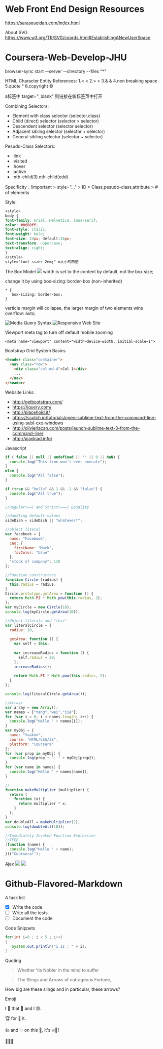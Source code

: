 # Web Front End Design Resources

https://sarasoueidan.com/index.html

About SVG: https://www.w3.org/TR/SVG/coords.html#EstablishingANewUserSpace

# Coursera-Web-Develop-JHU

browser-sync start --server --directory --files "*"

HTML Character Entity References:
1.<    &lt;
2.>    &gt;
3.&    &amp;
4.non breaking space &nbsp;
5.quote &quot;
6.copyright &copy;

a标签中 target="_blank" 则链接在新标签页中打开

Combining Selectors:
- Element with class selector (selector.class)
- Child (direct) selector (selector > selector)
- Descendent selector (selector selector)
- Adjacent sibling selector (selector + selector)
- General sibling selector (selector ~ selector)

Pesudo-Class Selectors:
- :link
- :visited
- :hover
- :active
- :nth-child(3) nth-child(odd)

Specificity：!important > style="..." > ID > Class,pesudo-class,attribute > # of elements

Style:
```css
<style>
body {
font-family: Arial, Helvetica, sans-serif;
color: #0000ff;
font-style: italic;
font-weight: bold;
font-size: 24px; default:16px;
text-transform: uppercase;
text-align: right;
}
</style>
style="font-size: 2em;" m大小的两倍
```

The Box Model
![](https://github.com/twjeric/Coursera-Web-Develop-JHU/blob/master/The%20Box%20%20Model.png)
width is set to the content by default, not the box size;

change it by using box-sizing: border-box (non-inherited)
```css3
* {
   box-sizing: border-box;
}
```
verticle margin will collapse, the larger margin of two elements wins
overflow: auto;

![Media Query Syntax](https://github.com/twjeric/Coursera-Web-Develop-JHU/blob/master/Media%20Query%20Syntax.png)
![Responsive Web Site](https://github.com/twjeric/Coursera-Web-Develop-JHU/blob/master/Responsive%20Web%20Site.png)

Viewport meta tag to turn off default mobile zooming
```css3
<meta name="viewport" content="width=device-width, initial-scale=1">
```

Bootstrap Grid System Basics
```html
<header class="container">
  <nav class="row">
    <div class="col-md-4">Col 1</div>
    ...
  </nav>
</header>
```

Website Links:
- http://getbootstrap.com/
- https://jquery.com/
- http://placehold.it/
- https://scotch.io/tutorials/open-sublime-text-from-the-command-line-using-subl-exe-windows
- http://olivierlacan.com/posts/launch-sublime-text-3-from-the-command-line/
- http://ajaxload.info/

Javascript
```javascript
if ( false || null || undefined || "" || 0 || NaN) {
  console.log("This line won't ever execute");
}
else {
  console.log("All false");
}

if (true && "hello" && 1 && -1 && "false") {
  console.log("All true");
}

//Regular(==) and Strict(===) Equality

//Handling default values
sideDish = sideDish || "whatever!";

//object literal
var facebook = {
  name: "Facebook",
  ceo: {
    firstName: "Mark",
    favColor: "blue"
  },
  "stock of company": 110
};

//Function constructors
function Circle (radius) {
  this.radius = radius;
}
Circle.prototype.getArea = function () {
  return Math.PI * Math.pow(this.radius, 2);
};
var myCircle = new Circle(10);
console.log(myCircle.getArea(10));

//Object literals and "this"
var literalCircle = {
  radius: 10,
  
  getArea: function () {
    var self = this;
    
    var increaseRadius = function () {
      self.radius = 20;
    };
    increaseRadius();
    
    return Math.PI * Math.pow(this.radius, 2);
  }
};

console.log(literalCircle.getArea());

//Arrays
var array = new Array();
var names = ["tang","wei","jie"];
for (var i = 0; i < names.length; i++) {
  console.log("Hello " + names[i]);
}
var myObj = {
  name: "Yaakov",
  course: "HTML/CSS/JS",
  platform: "Coursera"
};
for (var prop in myObj) {
  console.log(prop + ": " + myObj[prop]);
}
for (var name in names) {
  console.log("Hello " + names[name]);
}

//
function makeMultiplier (multiplier) {
  return (
    function (x) {
      return multiplier * x;
    }
  );
}
var doubleAll = makeMultiplier(2);
console.log(doubleAll(10));

//Immediately Invoked Function Expression
//IFEE
(function (name) {
  console.log("Hello " + name);
})("Coursera!");
```

Ajax
![](https://github.com/twjeric/Coursera-Web-Develop-JHU/blob/master/How%20Does%20Ajax%20Work.png)
![](https://github.com/twjeric/Coursera-Web-Develop-JHU/blob/master/Ajax%20Process.png)

# Github-Flavored-Markdown

A task list
- [X] Write the code
- [ ] Write all the tests
- [ ] Document the code

Code Snippets
```java
for(int i=0 ; i < 5 ; i++)
{
   System.out.println("i is : " + i);
}
```

Quoting
> Whether 'tis Nobler in the mind to suffer

> The Slings and Arrows of outrageous Fortune,

How big are these slings and in particular, these arrows?

Emoji

I :eyes: that :bug: and I :cold_sweat:.

:trophy: for :microscope: it.

:+1: and :sparkles: on this :ship:, it's :fire::poop:!

:clap::tada::panda_face:
